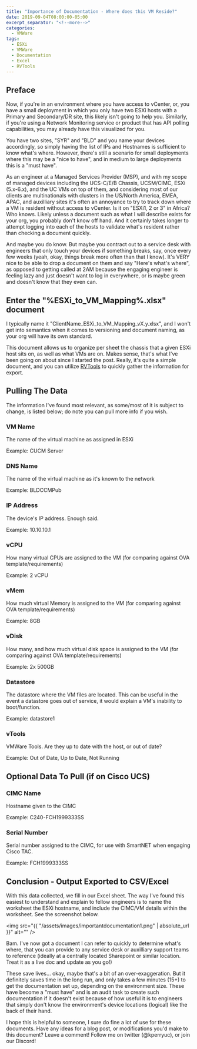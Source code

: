 ```yaml
---
title: "Importance of Documentation - Where does this VM Reside?"
date: 2019-09-04T08:00:00-05:00
excerpt_separator: "<!--more-->"
categories:
  - VMWare
tags:
  - ESXi
  - VMWare
  - Documentation
  - Excel
  - RVTools
---
```


<head>
    <script async src="https://pagead2.googlesyndication.com/pagead/js/adsbygoogle.js?client=ca-pub-7351461893377144"
     crossorigin="anonymous">
     </script>
</head>

## Preface

Now, if you're in an environment where you have access to vCenter, or, you have a small deployment in which you only have two ESXi hosts with a Primary and Secondary/DR site, this likely isn't going to help you. Similarly, if you're using a Network Monitoring service or product that has API polling capabilities, you may already have this visualized for you.

You have two sites, "SYR" and "BLD" and you name your devices accordingly, so simply having the list of IPs and Hostnames is sufficient to know what's where. However, there's still a scenario for small deployments where this may be a "nice to have", and in medium to large deployments this is a "must have".

<!--more-->

As an engineer at a Managed Services Provider (MSP), and with my scope of managed devices including the UCS-C/E/B Chassis, UCSM/CIMC, ESXi (5.x-6.x), and the UC VMs on top of them, and considering most of our clients are multinationals with clusters in the US/North America, EMEA, APAC, and auxilliary sites it's often an annoyance to try to track down where a VM is resident without access to vCenter. Is it on "ESXi1, 2 or 3" in Africa? Who knows. Likely unless a document such as what I will describe exists for your org, you probably don't know off hand. And it certainly takes longer to attempt logging into each of the hosts to validate what's resident rather than checking a document quickly.

And maybe you do know. But maybe you contract out to a service desk with engineers that only touch your devices if something breaks, say, once every few weeks (yeah, okay, things break more often than that I know). It's VERY nice to be able to drop a document on them and say "Here's what's where", as opposed to getting called at 2AM because the engaging engineer is feeling lazy and just doesn't want to log in everywhere, or is maybe green and doesn't know that they even can.

## Enter the "%ESXi_to_VM_Mapping%.xlsx" document

I typically name it "ClientName_ESXi_to_VM_Mapping_vX.y.xlsx", and I won't get into semantics when it comes to versioning and document naming, as your org will have its own standard.

This document allows us to organize per sheet the chassis that a given ESXi host sits on, as well as what VMs are on. Makes sense, that's what I've been going on about since I started the post. Really, it's quite a simple document, and you can utilize [RVTools](https://www.nocthoughts.com/blog/2019/07/26/esxi-vcenter-data-pull-using-rvtools) to quickly gather the information for export.

## Pulling The Data

The information I've found most relevant, as some/most of it is subject to change, is listed below; do note you can pull more info if you wish.

### VM Name

The name of the virtual machine as assigned in ESXi

Example: CUCM Server

### DNS Name

The name of the virtual machine as it's known to the network

Example: BLDCCMPub

### IP Address

The device's IP address. Enough said.

Example: 10.10.10.1

### vCPU

How many virtual CPUs are assigned to the VM (for comparing against OVA template/requirements)

Example: 2 vCPU

### vMem

How much virtual Memory is assigned to the VM  (for comparing against OVA template/requirements) 

Example: 8GB

### vDisk

How many, and how much virtual disk space is assigned to the VM  (for comparing against OVA template/requirements) 

Example: 2x 500GB

### Datastore

The datastore where the VM files are located. This can be useful in the event a datastore goes out of service, it would explain a VM's inability to boot/function.

Example: datastore1

### vTools

VMWare Tools. Are they up to date with the host, or out of date?

Example: Out of Date, Up to Date, Not Running

## Optional Data To Pull (if on Cisco UCS)

### CIMC Name

Hostname given to the CIMC

Example: C240-FCH1999333SS

### Serial Number

Serial number assigned to the CIMC, for use with SmartNET when engaging Cisco TAC.

Example: FCH1999333SS

## Conclusion - Output Exported to CSV/Excel

With this data collected, we fill in our Excel sheet. The way I've found this easiest to understand and explain to fellow engineers is to name the worksheet the ESXi hostname, and include the CIMC/VM details within the worksheet. See the screenshot below.

<span class="image fit"><img src="{{ "/assets/images/importantdocumentation1.png" | absolute_url }}" alt="" /></span>

Bam. I've now got a document I can refer to quickly to determine what's where, that you can provide to any service desk or auxilliary support teams to reference (ideally at a centrally located Sharepoint or similar location. Treat it as a live doc and update as you go!)

These save lives... okay, maybe that's a bit of an over-exaggeration. But it definitely saves time in the long run, and only takes a few minutes (15+) to get the documentation set up, depending on the environment size. These have become a "must have" and is an audit task to create such documentation if it doesn't exist because of how useful it is to engineers that simply don't know the environment's device locations (logical) like the back of their hand.

I hope this is helpful to someone, I sure do fine a lot of use for these documents. Have any ideas for a blog post, or modifications you'd make to this document? Leave a comment! Follow me on twitter (@kperryuc), or join our Discord!
